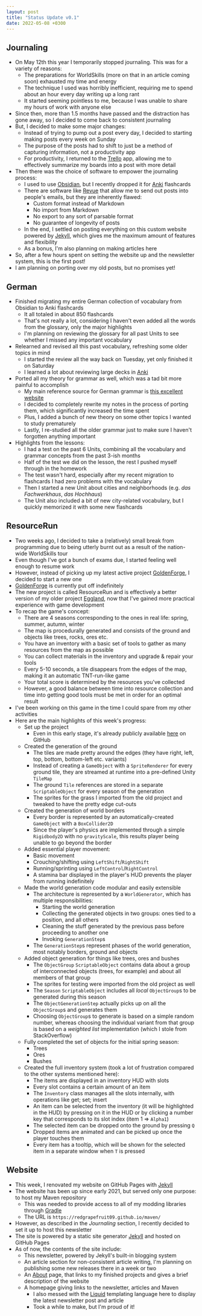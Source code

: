 ```yaml
---
layout: post
title: "Status Update v0.1"
date: 2022-05-08 +0300
---
```


## Journaling

- On May 12th this year I temporarily stopped journaling. This was for a variety of reasons:
  - The preparations for WorldSkills (more on that in an article coming soon) exhausted my time and energy
  - The technique I used was horribly inefficient, requiring me to spend about an hour every day writing up a long rant
  - It started seeming pointless to me, because I was unable to share my hours of work with anyone else
- Since then, more than 1.5 months have passed and the distraction has gone away, so I decided to come
  back to consistent journaling
- But, I decided to make some major changes:
  - Instead of trying to pump out a post every day, I decided to starting making posts every week on Sunday
  - The purpose of the posts had to shift to just be a method of capturing information, not a productivity app
  - For productivity, I returned to the [Trello](https://trello.com) app, allowing me to effectively
    summarize my boards into a post with more detail
- Then there was the choice of software to empower the journaling process:
  - I used to use [Obsidian](https://obsidian.md), but I recently dropped it for [Anki](https://apps.ankiweb.net)
    flashcards
  - There are software like [Revue](https://getrevue.co) that allow me to send out posts into people's emails, but they
    are inherently flawed:
    - Custom format instead of Markdown
    - No import from Markdown
    - No export to any sort of parsable format
    - No guarantee of longevity of posts
  - In the end, I settled on posting everything on this custom website powered by [Jekyll](https://jekyllrb.com), which
    gives me the maximum amount of features and flexibility
  - As a bonus, I'm also planning on making articles here
- So, after a few hours spent on setting the website up and the newsletter system, this is the first post!
- I am planning on porting over my old posts, but no promises yet!

## German

- Finished migrating my entire German collection of vocabulary from Obsidian to Anki flashcards
  - It all totaled in about 850 flashcards
  - That's not really a lot, considering I haven't even added all the words from the glossary, only the major highlights
  - I'm planning on reviewing the glossary for all past Units to see whether I missed any important vocabulary
- Relearned and revised all this past vocabulary, refreshing some older topics in mind
  - I started the review all the way back on Tuesday, yet only finished it on Saturday
  - I learned a lot about reviewing large decks in [Anki](https://apps.ankiweb.net)
- Ported all my theory for grammar as well, which was a tad bit more painful to accomplish
  - My main reference source for German grammar is [this excellent website](https://germanveryeasy.com)
  - I decided to completely rewrite my notes in the process of porting them, which significantly increased the time
    spent
  - Plus, I added a bunch of new theory on some other topics I wanted to study prematurely
  - Lastly, I re-studied all the older grammar just to make sure I haven't forgotten anything important
- Highlights from the lessons:
  - I had a test on the past 6 Units, combining all the vocabulary and grammar concepts from the past 3-ish months
  - Half of the test we did on the lesson, the rest I pushed myself through in the homework
  - The test wasn't hard, especially after my recent migration to flashcards I had zero problems with the vocabulary
  - Then I started a new Unit about cities and neighborhoods (e.g. _das Fachwerkhaus_, _das Hochhaus_)
  - The Unit also included a bit of new city-related vocabulary, but I quickly memorized it with some new flashcards

## ResourceRun

- Two weeks ago, I decided to take a (relatively) small break from programming due to being utterly burnt out
  as a result of the nation-wide WorldSkills tour
- Even though I've got a bunch of exams due, I started feeling well enough to resume work
- However, instead of picking up my latest active project [GoldenForge](https://github.com/RedGrapefruit09/GoldenForge),
  I decided to start a new one
- [GoldenForge](https://github.com/RedGrapefruit09/GoldenForge) is currently put off indefinitely
- The new project is called ResourceRun and is effectively a better version of my older project
  [Eggland](https://github.com/RedGrapefruit09/Eggland), now that I've gained more practical
  experience with game development
- To recap the game's concept:
  - There are 4 seasons corresponding to the ones in real life: spring, summer, autumn, winter
  - The map is procedurally generated and consists of the ground and objects like trees, rocks, ores etc.
  - You have an inventory with a basic set of tools to gather as many resources from the map as possible
  - You can collect materials in the inventory and upgrade & repair your tools
  - Every 5-10 seconds, a tile disappears from the edges of the map, making it an automatic TNT-run-like game
  - Your total score is determined by the resources you've collected
  - However, a good balance between time into resource collection and time into getting good tools must be met in order
    for an optimal result
- I've been working on this game in the time I could spare from my other activities
- Here are the main highlights of this week's progress:
  - Set up the project
    - Even in this early stage, it's already publicly available [here](https://github.com/RedGrapefruit09/ResourceRun)
      on GitHub
  - Created the generation of the ground
    - The tiles are made pretty around the edges (they have right, left, top, bottom, bottom-left etc. variants)
    - Instead of creating a `GameObject` with a `SpriteRenderer` for every ground tile, they are streamed at runtime
      into a pre-defined Unity `TileMap`
    - The ground `Tile` references are stored in a separate `ScriptableObject` for every season of the generation
    - The sprites for the grass I imported from the old project and tweaked to have the pretty edge cut-outs
  - Created the generation of world borders
    - Every border is represented by an automatically-created `GameObject` with a `BoxCollider2D`
    - Since the player's physics are implemented through a simple `Rigidbody2D` with no `gravityScale`, this results
      player being unable to go beyond the border
  - Added essential player movement:
    - Basic movement
    - Crouching/shifting using `LeftShift`/`RightShift`
    - Running/sprinting using `LeftControl`/`RightControl`
    - A stamina bar displayed in the player's HUD prevents the player from running indefinitely
  - Made the world generation code modular and easily extensible
    - The architecture is represented by a `WorldGenerator`, which has multiple responsibilities:
      - Starting the world generation
      - Collecting the generated objects in two groups: ones tied to a position, and all others
      - Cleaning the stuff generated by the previous pass before proceeding to another one
      - Invoking `GenerationStep`s
    - The `GenerationStep`s represent phases of the world generation, most notably borders, ground and objects
  - Added object generation for things like trees, ores and bushes
    - The `ObjectGroup` `ScriptableObject` contains data about a group of interconnected objects (trees, for example)
      and about all members of that group
    - The sprites for testing were imported from the old project as well
    - The `Season` `ScriptableObject` includes all _local_ `ObjectGroup`s to be generated during this season
    - The `ObjectGenerationStep` actually picks up on all the `ObjectGroup`s and generates them
    - Choosing `ObjectGroup`s to generate is based on a simple random number, whereas choosing the individual variant
      from that group is based on a _weighted list_ implementation (which I stole from StackOverflow)
  - Fully completed the set of objects for the initial spring season:
    - Trees
    - Ores
    - Bushes
  - Created the full inventory system (took a lot of frustration compared to the other systems mentioned here):
    - The items are displayed in an inventory HUD with slots
    - Every slot contains a certain amount of an item
    - The `Inventory` class manages all the slots internally, with operations like get; set; insert
    - An item can be selected from the inventory (it will be highlighted in the HUD) by pressing on it in the HUD
      or by clicking a number key that corresponds to its slot index (item 1 => `Alpha1`)
    - The selected item can be dropped onto the ground by pressing `Q`
    - Dropped items are animated and can be picked up once the player touches them
    - Every item has a tooltip, which will be shown for the selected item in a separate window when `T` is pressed

## Website

- This week, I renovated my website on GitHub Pages with [Jekyll](https://jekyllrb.com)
- The website has been up since early 2021, but served only one purpose: to host my Maven repository
  - This was needed to provide access to all of my modding libraries through [Gradle](https://gradle.org)
  - The URL is `https://redgrapefruit09.github.io/maven/`
- However, as described in the _Journaling_ section, I recently decided to set it up to host this newsletter
- The site is powered by a static site generator [Jekyll](https://jekyllrb.com) and hosted on GitHub Pages
- As of now, the contents of the site include:
  - This newsletter, powered by Jekyll's built-in blogging system
  - An article section for non-consistent article writing, I'm planning on publishing some new releases there
    in a week or two
  - An [About](https://redgrapefruit09.github.io/about/) page, that links to my finished projects and gives
    a brief description of the website
  - A homepage giving links to the newsletter, articles and Maven
    - I also messed with the [Liquid](https://shopify.github.io/liquid/) templating language here to display
      the latest newsletter post and article
    - Took a while to make, but I'm proud of it!
